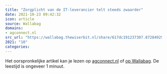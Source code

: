 ```yaml
---
title: "Zorgplicht van de IT-leverancier telt steeds zwaarder"
date: 2021-10-23 09:42:32
icon: article
source: Wallabag
domains:
- agconnect.nl
src_url: "https://wallabag.thewiserbit.nl/share/617dc191237307.87284929"
2021: "10"
categories:
---
```

Het oorspronkelijke artikel kan je lezen op [agconnect.nl](https://www.agconnect.nl/artikel/zorgplicht-van-de-it-leverancier-telt-steeds-zwaarder) of [op Wallabag](https://wallabag.thewiserbit.nl/share/617dc191237307.87284929). De leestijd is ongeveer 1 minuut.
